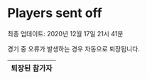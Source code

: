# Players sent off
최종 업데이트: 2020년 12월 17일 21시 41분


경기 중 오류가 발생하는 경우 자동으로 퇴장됩니다.


| 퇴장된 참가자 |
|:---:|